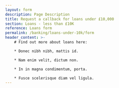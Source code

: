 ```yaml
---
layout: form
description: Page Description
title: Request a callback for loans under £10,000
section: Loans - less than £10K
reference: Loans form
permalink: /banking/loans-under-10k/form
header_content: >- 
    # Find out more about loans here: 

    * Donec nibh nibh, mattis id.

    * Nam enim velit, dictum non.

    * In in magna condimentum, porta.

    * Fusce scelerisque diam vel ligula.
---
```

